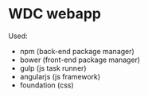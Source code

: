 # WDC webapp

Used:

  - npm (back-end package manager)
  - bower (front-end package manager)
  - gulp (js task runner)
  - angularjs (js framework)
  - foundation (css)
  

